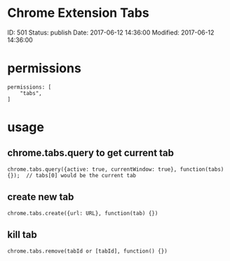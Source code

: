 # Chrome Extension Tabs


ID: 501
Status: publish
Date: 2017-06-12 14:36:00
Modified: 2017-06-12 14:36:00


# permissions

```
permissions: [
    "tabs",
]
```

# usage

## chrome.tabs.query to get current tab

```
chrome.tabs.query({active: true, currentWindow: true}, function(tabs) {});  // tabs[0] would be the current tab
```

## create new tab

```
chrome.tabs.create({url: URL}, function(tab) {})
```

## kill tab
```
chrome.tabs.remove(tabId or [tabId], function() {})
```